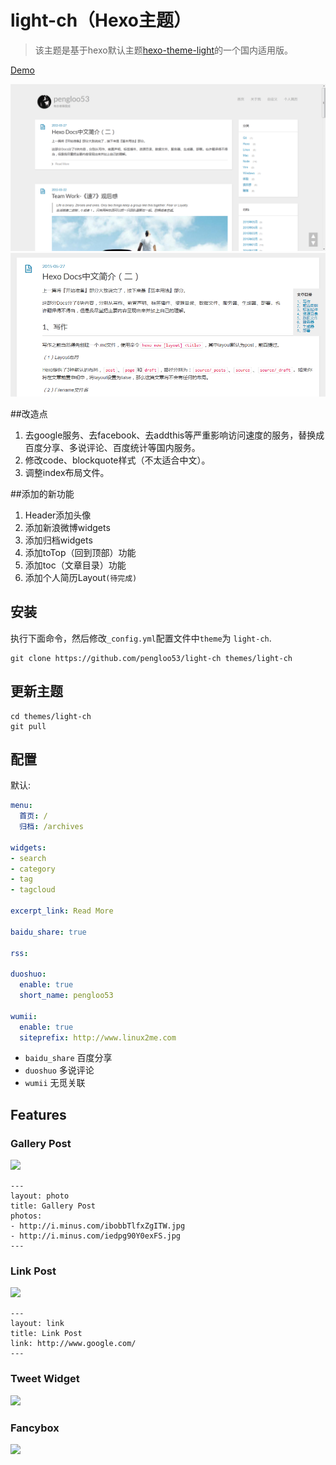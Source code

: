 # light-ch（Hexo主题）

> 该主题是基于hexo默认主题[hexo-theme-light](https://github.com/hexojs/hexo-theme-light)的一个国内适用版。

[Demo](http://www.linux2me.com)

![](001.png)
![](002.png)

##改造点

1. 去google服务、去facebook、去addthis等严重影响访问速度的服务，替换成百度分享、多说评论、百度统计等国内服务。
2. 修改code、blockquote样式（不太适合中文）。
3. 调整index布局文件。

##添加的新功能

1. Header添加头像
2. 添加新浪微博widgets
2. 添加归档widgets
3. 添加toTop（回到顶部）功能
4. 添加toc（文章目录）功能
5. 添加个人简历Layout`(待完成)`


## 安装

执行下面命令，然后修改`_config.yml`配置文件中`theme`为 `light-ch`.

```
git clone https://github.com/pengloo53/light-ch themes/light-ch
```

## 更新主题

```
cd themes/light-ch
git pull
```

## 配置

默认:

``` yaml
menu:
  首页: /
  归档: /archives

widgets:
- search
- category
- tag
- tagcloud

excerpt_link: Read More

baidu_share: true

rss:

duoshuo:
  enable: true
  short_name: pengloo53

wumii: 
  enable: true
  siteprefix: http://www.linux2me.com
```

- `baidu_share` 百度分享
- `duoshuo` 多说评论
- `wumii` 无觅关联

## Features

### Gallery Post

![](http://i.minus.com/ibp6Hbytwgof9y.jpg)

```
---
layout: photo
title: Gallery Post
photos:
- http://i.minus.com/ibobbTlfxZgITW.jpg
- http://i.minus.com/iedpg90Y0exFS.jpg
---
```

### Link Post

![](http://i.minus.com/i7hBbGqh14EWo.png)

```
---
layout: link
title: Link Post
link: http://www.google.com/
---
```

### Tweet Widget

![](http://i.minus.com/iMC8EyF9y0Y3y.PNG)

### Fancybox

![](http://i.minus.com/iHv7h7rZNqHvo.PNG)

[Hexo]: http://zespia.tw/hexo/
[AddThis]: https://www.addthis.com
[Fancybox]: http://fancyapps.com/fancybox/
